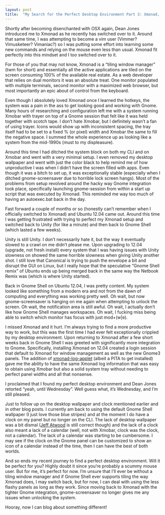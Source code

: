 ```yaml
---
layout: post
title:  "My Search for the Perfect Desktop Environment Part 3: Xmonad, Gnome Shell and back again"
---
```


Shortly after becoming disenchanted with OSX again, Dean Jones introduced me to Xmonad as he recently has switched over to it. Around that same time, I was attempting to become a vim user (Vimmer? Vimusketeer? Vimaniac?) so I was putting some effort into learning some new commands and relying on the mouse even less than usual. Xmonad fit perfectly into this mindset and I too switched over to it.

For those of you that may not know, Xmonad is a “tiling window manager” (twm for short) and essentially all the active applications are tiled on the screen consuming 100% of the available real estate. As a web developer that relies on dual monitors it was an absolute treat. One monitor populated with multiple terminals, second monitor with a maximized web browser, but most importantly an epic about of control from the keyboard.

Even though I absolutely loved Xmonad once I learned the hotkeys, the system was a pain in the ass to get looking good and working with Gnome. Many hours of researching and configuration left me with a system running Xmobar with trayer on top of a Gnome session that felt like it was held together with scotch tape. I don’t hate Xmobar, but I definitely wasn’t a fan of using trayer. Icons would show up with inconsistent spacing, the tray itself had to be set to a fixed % (or pixel) width and Xmobar the same to fill the negative space. I summed the whole experience up as looking like a system from the mid-1990s (must to my displeasure).

Around this time I had ditched the system block on both my CLI and on Xmobar and went with a very minimal setup. I even removed my desktop wallpaper and went with just the color black to help remind me of how unproductive I was when I didn’t have the screen filled with apps. Even though it was a bitch to set up, it was exceptionally stable (especially when I ditched gnome-screensaver due to horrible lock screen hangs). Most of the problems from setup revolved around the hacky way Gnome integration took place, specifically launching gnome-session from within a start up script that was executed by Xmonad. This reminded me way too much of having an autoexec.bat back in the day.

Fast forward a couple of months or so (honestly can’t remember when I officially switched to Xmonad) and Ubuntu 12.04 came out. Around this time I was getting frustrated with trying to perfect my Xmonad setup and switched back to Unity (for like a minute) and then back to Gnome Shell (which lasted a few weeks).

Unity is still Unity. I don’t necessarily hate it, but the way it eventually slowed to a crawl on me didn’t please me. Upon upgrading to 12.04 (upgrade, not fresh install) every system that I was having issues with Unity slowness on showed the same horrible slowness when giving Unity another shot. I still love that Canonical is trying to push the envelope a bit and disrupt the GUI on Linux, but I really hope that the speculative “Gnome Shell remix” of Ubuntu ends up being merged back in the same way the Netbook Remix was (which is where Unity started).

Back in Gnome Shell on Ubuntu 12.04, I was pretty content. My system looked like something from a modern era and not from the dawn of computing and everything was working pretty well. Oh wait, but now gnome-screensaver is hanging on me again when attempting to unlock the screen. Oh wait, the notification area is still awful. Oh wait, I actually don’t like how Gnome Shell manages workspaces. Oh wait, I fucking miss being able to switch which monitor has focus with just mod+(w|e).

I missed Xmonad and it hurt. I’m always trying to find a more productive way to work, but this was the first time I had ever felt exceptionally crippled by my desktop environment. Upon returning to Xmonad after a few short weeks back in Gnome Shell I was greeted with significantly more integration to Gnome. Specifically, installing Xmonad on 12.04 created a login session that default to Xmonad for window management as well as the new Gnome3 panels. The addition of [xmonad-log-applet](https://github.com/alexkay/xmonad-log-applet) (albeit a PITA to get installed) gave me the ability to have the same Xmonad log information that was easy to obtain using Xmobar but also a solid system tray without needing to perfect panel widths and all that nonsense.

I proclaimed that I found my perfect desktop environment and Dean Jones retorted “yeah, until Wednesday”. Well guess what, it’s Wednesday, and I’m still pleased.

Just to follow up on the desktop wallpaper and clock mentioned earlier and in other blog posts. I currently am back to using the default Gnome Shell wallpaper (I just love those blue stripes) and at the moment I do have a clock on my panel but no longer on the CLI. The lack of desktop wallpaper was a bit dismal ([Jeff Atwood](http://www.codinghorror.com/blog/2007/10/your-desktop-is-not-a-destination.html) is still correct though) and the lack of a clock also meant a lack of a calendar (well, not with Xmobar, clock was the clock, not a calendar). The lack of a calendar was starting to be cumbersome. I may see if the clock on the Gnome panel can be customized to show an icon of a calendar instead of the time, then I can have the best of both worlds.

And so ends my recent journey to find a perfect desktop environment. Will it be perfect for you? Highly doubt it since you’re probably a scummy mouse user. But for me, it’s perfect for now. I’m unsure that I’ll ever be without a tiling window manager and if Gnome Shell ever supports tiling the way Xmonad does, I may switch back, but for now, I can deal with using the less flashy panels as long as they work. Since moving back to Xmonad with the tighter Gnome integration, gnome-screensaver no longer gives me any issues when unlocking the system.

Hooray, now I can blog about something different!
